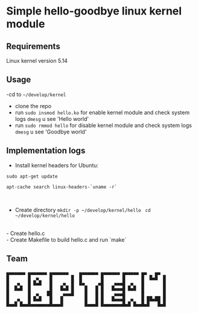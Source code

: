 # Simple hello-goodbye linux kernel module 

## Requirements 
Linux kernel version 5.14

## Usage
-cd to `~/develop/kernel` <br>
- clone the repo <br>
- run `sudo insmod hello.ko` for enable kernel module and check system logs `dmesg` u see 'Hello world' <br>
- run `sudo rmmod hello` for disable kernel module and check system logs `dmesg` u see 'Goodbye world' <br>

## Implementation logs
- Install kernel headers for Ubuntu:
```
sudo apt-get update
```
```
apt-cache search linux-headers-`uname -r` 
```
<br>

- Create directory
`mkdir -p ~/develop/kernel/hello ` 
`cd ~/develop/kernel/hello`
<br>
- Create hello.c <br>
- Create Makefile to build hello.c and run `make`  <br>

## Team 
```
▄▄▄▄▄▄▄ ▄▄▄▄▄▄▄ ▄▄▄▄▄▄▄    ▄▄▄▄▄▄▄ ▄▄▄▄▄▄▄ ▄▄▄▄▄▄ ▄▄   ▄▄ 
█       █  ▄    █       █  █       █       █      █  █▄█  █ 
█   ▄   █ █▄█   █    ▄  █  █▄     ▄█    ▄▄▄█  ▄   █       █ 
█  █▄█  █       █   █▄█ █    █   █ █   █▄▄▄█ █▄█  █       █ 
█       █  ▄   ██    ▄▄▄█    █   █ █    ▄▄▄█      █       █ 
█   ▄   █ █▄█   █   █        █   █ █   █▄▄▄█  ▄   █ ██▄██ █ 
█▄▄█ █▄▄█▄▄▄▄▄▄▄█▄▄▄█        █▄▄▄█ █▄▄▄▄▄▄▄█▄█ █▄▄█▄█   █▄█ 
```
